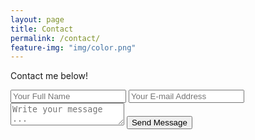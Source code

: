 ```yaml
---
layout: page
title: Contact
permalink: /contact/
feature-img: "img/color.png"
---
```


Contact me below!

<form action="https://getsimpleform.com/messages?form_api_token=1ba9efafa882dcac7319fe8cbe2b11e7">
  <!-- the redirect_to is optional, the form will redirect to the referrer on submission -->
  <input type='hidden' name='redirect_to' value='http://chiragshah.io/thank-you/' />
  <input type='text' name='name' placeholder='Your Full Name' />
  <input type='email' name='email' placeholder='Your E-mail Address' />
  <textarea name='message' placeholder='Write your message ...'></textarea>
  <input type='submit' value='Send Message' />
</form>